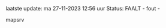 laatste update: 
ma 27-11-2023 12:56   uur 
Status: FAALT - fout - 
<div class="service R">mapsrv</div>